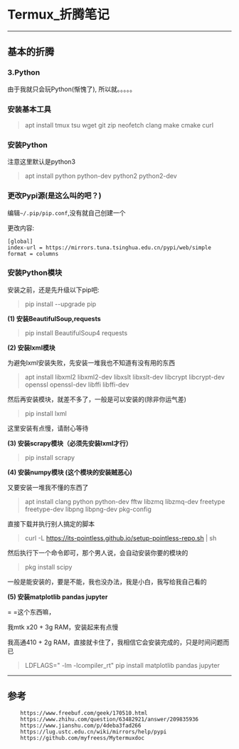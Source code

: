 # Termux_折腾笔记

------
## 基本的折腾

### **3.Python**

由于我就只会玩Python(惭愧了), 所以就。。。。。

### 安装基本工具

> apt install tmux tsu wget git zip neofetch clang make cmake curl 

### 安装Python

注意这里默认是python3

> apt install python python-dev python2 python2-dev

### 更改Pypi源(是这么叫的吧？)

编辑`~/.pip/pip.conf`,没有就自己创建一个

更改内容:

```
[global]
index-url = https://mirrors.tuna.tsinghua.edu.cn/pypi/web/simple
format = columns
```

### 安装Python模块

安装之前，还是先升级以下pip吧:

> pip install --upgrade pip

**(1) 安装BeautifulSoup,requests**

> pip install BeautifulSoup4 requests

**(2) 安装lxml模块**

为避免lxml安装失败，先安装一堆我也不知道有没有用的东西

> apt install libxml2 libxml2-dev libxslt libxslt-dev libcrypt libcrypt-dev openssl openssl-dev libffi libffi-dev

然后再安装模块，就差不多了，一般是可以安装的(除非你运气差)

> pip install lxml

这里安装有点慢，请耐心等待

**(3) 安装scrapy模块（必须先安装lxml才行）**

> pip install scrapy

**(4) 安装numpy模块 (这个模块的安装贼恶心)**

又要安装一堆我不懂的东西了

> apt install clang python python-dev fftw libzmq libzmq-dev freetype freetype-dev libpng libpng-dev pkg-config

直接下载并执行别人搞定的脚本

> curl -L https://its-pointless.github.io/setup-pointless-repo.sh | sh

然后执行下一个命令即可，那个男人说，会自动安装你要的模块的

> pkg install scipy

一般是能安装的，要是不能，我也没办法，我是小白，我写给我自己看的

**(5) 安装matplotlib pandas jupyter**

= =这个东西嘛，

我mtk x20 + 3g RAM，安装起来有点慢

我高通410 + 2g RAM，直接就卡住了，我相信它会安装完成的，只是时间问题而已

> LDFLAGS=" -lm -lcompiler_rt" pip install matplotlib pandas jupyter

------
## 参考
```
    https://www.freebuf.com/geek/170510.html
    https://www.zhihu.com/question/63482921/answer/209835936
    https://www.jianshu.com/p/4deba3fad266
    https://lug.ustc.edu.cn/wiki/mirrors/help/pypi
    https://github.com/myfreess/Mytermuxdoc
```

